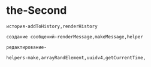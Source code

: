 # the-Second


    история-addToHistory,renderHistory

    создание сообщений-renderMessage,makeMessage,helper

    редактирование-

    helpers-make,arrayRandElement,uuidv4,getСurrentTime,
 
